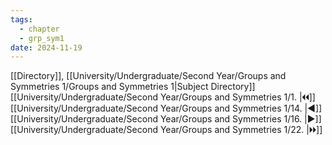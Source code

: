 ```yaml
---
tags:
  - chapter
  - grp_sym1
date: 2024-11-19
---
```

[[Directory]], [[University/Undergraduate/Second Year/Groups and Symmetries 1/Groups and Symmetries 1|Subject Directory]]
[[University/Undergraduate/Second Year/Groups and Symmetries 1/1. |🞀🞀]] [[University/Undergraduate/Second Year/Groups and Symmetries 1/14. |◀]] [[University/Undergraduate/Second Year/Groups and Symmetries 1/16. |▶]] [[University/Undergraduate/Second Year/Groups and Symmetries 1/22. |🞂🞂]]
# 
## 
### 